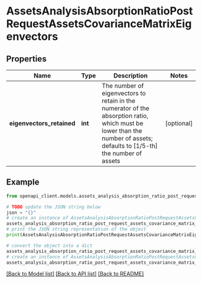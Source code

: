# AssetsAnalysisAbsorptionRatioPostRequestAssetsCovarianceMatrixEigenvectors


## Properties

Name | Type | Description | Notes
------------ | ------------- | ------------- | -------------
**eigenvectors_retained** | **int** | The number of eigenvectors to retain in the numerator of the absorption ratio, which must be lower than the number of assets; defaults to [1/5-th] the number of assets | [optional] 

## Example

```python
from openapi_client.models.assets_analysis_absorption_ratio_post_request_assets_covariance_matrix_eigenvectors import AssetsAnalysisAbsorptionRatioPostRequestAssetsCovarianceMatrixEigenvectors

# TODO update the JSON string below
json = "{}"
# create an instance of AssetsAnalysisAbsorptionRatioPostRequestAssetsCovarianceMatrixEigenvectors from a JSON string
assets_analysis_absorption_ratio_post_request_assets_covariance_matrix_eigenvectors_instance = AssetsAnalysisAbsorptionRatioPostRequestAssetsCovarianceMatrixEigenvectors.from_json(json)
# print the JSON string representation of the object
print(AssetsAnalysisAbsorptionRatioPostRequestAssetsCovarianceMatrixEigenvectors.to_json())

# convert the object into a dict
assets_analysis_absorption_ratio_post_request_assets_covariance_matrix_eigenvectors_dict = assets_analysis_absorption_ratio_post_request_assets_covariance_matrix_eigenvectors_instance.to_dict()
# create an instance of AssetsAnalysisAbsorptionRatioPostRequestAssetsCovarianceMatrixEigenvectors from a dict
assets_analysis_absorption_ratio_post_request_assets_covariance_matrix_eigenvectors_from_dict = AssetsAnalysisAbsorptionRatioPostRequestAssetsCovarianceMatrixEigenvectors.from_dict(assets_analysis_absorption_ratio_post_request_assets_covariance_matrix_eigenvectors_dict)
```
[[Back to Model list]](../README.md#documentation-for-models) [[Back to API list]](../README.md#documentation-for-api-endpoints) [[Back to README]](../README.md)


